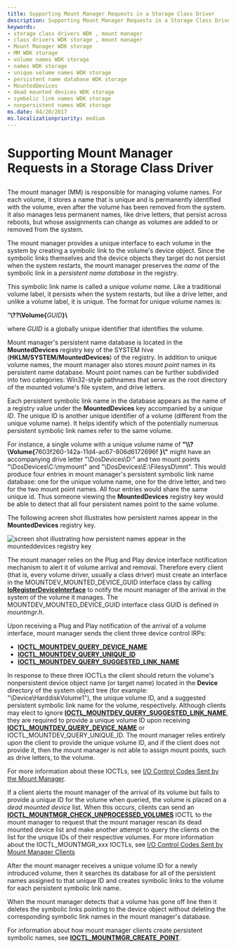 ```yaml
---
title: Supporting Mount Manager Requests in a Storage Class Driver
description: Supporting Mount Manager Requests in a Storage Class Driver
keywords:
- storage class drivers WDK , mount manager
- class drivers WDK storage , mount manager
- Mount Manager WDK storage
- MM WDK storage
- volume names WDK storage
- names WDK storage
- unique volume names WDK storage
- persistent name database WDK storage
- MountedDevices
- dead mounted devices WDK storage
- symbolic link names WDK storage
- nonpersistent names WDK storage
ms.date: 04/20/2017
ms.localizationpriority: medium
---
```


# Supporting Mount Manager Requests in a Storage Class Driver


## <span id="ddk_supporting_mount_manager_requests_in_a_storage_class_driver_kg"></span><span id="DDK_SUPPORTING_MOUNT_MANAGER_REQUESTS_IN_A_STORAGE_CLASS_DRIVER_KG"></span>


The mount manager (MM) is responsible for managing volume names. For each volume, it stores a name that is unique and is permanently identified with the volume, even after the volume has been removed from the system. It also manages less permanent names, like drive letters, that persist across reboots, but whose assignments can change as volumes are added to or removed from the system.

The mount manager provides a unique interface to each volume in the system by creating a symbolic link to the volume's device object. Since the symbolic links themselves and the device objects they target do not persist when the system restarts, the mount manager preserves the *name* of the symbolic link in a *persistent name database* in the registry.

This symbolic link name is called a *unique volume name*. Like a traditional volume label, it persists when the system restarts, but like a drive letter, and unlike a volume label, it is unique. The format for unique volume names is:

"**\\??\\Volume{**<em>GUID</em>**}\\**

where *GUID* is a globally unique identifier that identifies the volume.

Mount manager's persistent name database is located in the **MountedDevices** registry key of the SYSTEM hive (**HKLM/SYSTEM/MountedDevices**) of the registry. In addition to unique volume names, the mount manager also stores *mount point* names in its persistent name database. Mount point names can be further subdivided into two categories: Win32-style pathnames that serve as the root directory of the mounted volume's file system, and drive letters.

Each persistent symbolic link name in the database appears as the name of a registry value under the **MountedDevices** key accompanied by a *unique ID*. The unique ID is another unique identifier of a volume (different from the unique volume name). It helps identify which of the potentially numerous persistent symbolic link names refer to the same volume.

For instance, a single volume with a unique volume name of <strong>"\\\\?\\Volume{</strong>7603f260-142a-11d4-ac67-806d6172696f **}\\"** might have an accompanying drive letter "\\DosDevices\\D:" and two mount points "\\DosDevices\\C:\\mymount" and "\\DosDevices\\E:\\FilesysD\\mnt". This would produce four entries in mount manager's persistent symbolic link name database: one for the unique volume name, one for the drive letter, and two for the two mount point names. All four entries would share the same unique id. Thus someone viewing the **MountedDevices** registry key would be able to detect that all four persistent names point to the same volume.

The following acreen shot illustrates how persistent names appear in the **MountedDevices** registry key.

![screen shot illustrating how persistent names appear in the mounteddevices registry key](images/mntmgr.png)

The mount manager relies on the Plug and Play device interface notification mechanism to alert it of volume arrival and removal. Therefore every client (that is, every volume driver, usually a class driver) must create an interface in the MOUNTDEV\_MOUNTED\_DEVICE\_GUID interface class by calling [**IoRegisterDeviceInterface**](/windows-hardware/drivers/ddi/wdm/nf-wdm-ioregisterdeviceinterface) to notify the mount manager of the arrival in the system of the volume it manages. The MOUNTDEV\_MOUNTED\_DEVICE\_GUID interface class GUID is defined in *mountmgr.h*.

Upon receiving a Plug and Play notification of the arrival of a volume interface, mount manager sends the client three device control IRPs:

* [**IOCTL\_MOUNTDEV\_QUERY\_DEVICE\_NAME**](/windows-hardware/drivers/ddi/mountmgr/ni-mountmgr-ioctl_mountdev_query_device_name)
* [**IOCTL\_MOUNTDEV\_QUERY\_UNIQUE\_ID**](/windows-hardware/drivers/ddi/mountdev/ni-mountdev-ioctl_mountdev_query_unique_id)
* [**IOCTL\_MOUNTDEV\_QUERY\_SUGGESTED\_LINK\_NAME**](/windows-hardware/drivers/ddi/mountdev/ni-mountdev-ioctl_mountdev_query_suggested_link_name)

In response to these three IOCTLs the client should return the volume's nonpersistent device object name (or target name) located in the **Device** directory of the system object tree (for example: "\\Device\\HarddiskVolume1"), the unique volume ID, and a suggested persistent symbolic link name for the volume, respectively. Although clients may elect to ignore [**IOCTL\_MOUNTDEV\_QUERY\_SUGGESTED\_LINK\_NAME**](/windows-hardware/drivers/ddi/mountdev/ni-mountdev-ioctl_mountdev_query_suggested_link_name), they are required to provide a unique volume ID upon receiving [**IOCTL\_MOUNTDEV\_QUERY\_DEVICE\_NAME**](/windows-hardware/drivers/ddi/mountmgr/ni-mountmgr-ioctl_mountdev_query_device_name) or IOCTL\_MOUNTDEV\_QUERY\_UNIQUE\_ID. The mount manager relies entirely upon the client to provide the unique volume ID, and if the client does not provide it, then the mount manager is not able to assign mount points, such as drive letters, to the volume.

For more information about these IOCTLs, see [I/O Control Codes Sent by the Mount Manager](/windows-hardware/drivers/ddi/index).

If a client alerts the mount manager of the arrival of its volume but fails to provide a unique ID for the volume when queried, the volume is placed on a *dead mounted device* list. When this occurs, clients can send an [**IOCTL\_MOUNTMGR\_CHECK\_UNPROCESSED\_VOLUMES**](/windows-hardware/drivers/ddi/mountmgr/ni-mountmgr-ioctl_mountmgr_check_unprocessed_volumes) IOCTL to the mount manager to request that the mount manager rescan its dead mounted device list and make another attempt to query the clients on the list for the unique IDs of their respective volumes. For more information about the IOCTL\_MOUNTMGR\_xxx IOCTLs, see [I/O Control Codes Sent by Mount Manager Clients](/windows-hardware/drivers/ddi/index)

After the mount manager receives a unique volume ID for a newly introduced volume, then it searches its database for all of the persistent names assigned to that unique ID and creates symbolic links to the volume for each persistent symbolic link name.

When the mount manager detects that a volume has gone off line then it deletes the symbolic links pointing to the device object without deleting the corresponding symbolic link names in the mount manager's database.

For information about how mount manager clients create persistent symbolic names, see [**IOCTL\_MOUNTMGR\_CREATE\_POINT**](/windows-hardware/drivers/ddi/mountmgr/ni-mountmgr-ioctl_mountmgr_create_point).

 


